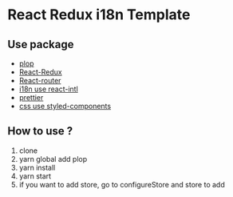 # React Redux i18n Template

## Use package

- [plop](https://plopjs.com/)
- [React-Redux](https://github.com/reduxjs/react-redux)
- [React-router](https://github.com/ReactTraining/react-router)
- [i18n use react-intl](https://github.com/formatjs/react-intl)
- [prettier](https://github.com/prettier/prettier)
- [css use styled-components](https://www.styled-components.com)

## How to use ?

1. clone
2. yarn global add plop
3. yarn install
4. yarn start
5. if you want to add store, go to configureStore and store to add